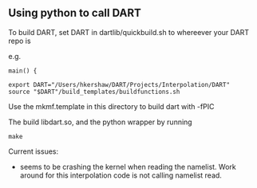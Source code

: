## Using python to call DART

To build DART, set DART in dartlib/quickbuild.sh to whereever your DART repo is

e.g.

```
main() {

export DART="/Users/hkershaw/DART/Projects/Interpolation/DART"
source "$DART"/build_templates/buildfunctions.sh
```

Use the mkmf.template in this directory to build dart with -fPIC

The build libdart.so, and the python wrapper by running 

```
make 
```

Current issues:
- seems to be crashing the kernel when reading the namelist. Work around for this interpolation
 code is not calling namelist read. 
